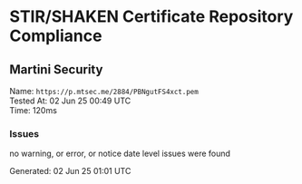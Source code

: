 # STIR/SHAKEN Certificate Repository Compliance

## Martini Security

Name: `https://p.mtsec.me/2884/PBNgutFS4xct.pem`\
Tested At: 02 Jun 25 00:49 UTC\
Time: 120ms

### Issues

no warning, or error, or notice date level issues were found

Generated: 02 Jun 25 01:01 UTC